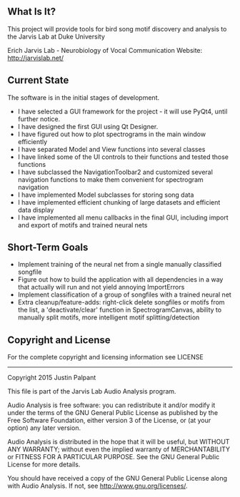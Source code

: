 What Is It?
-----------

This project will provide tools for bird song motif discovery and analysis to the Jarvis Lab at Duke University

Erich Jarvis Lab - Neurobiology of Vocal Communication
Website: http://jarvislab.net/


Current State
-------------

The software is in the initial stages of development.

- I have selected a GUI framework for the project - it will use PyQt4, until further notice.
- I have designed the first GUI using Qt Designer.
- I have figured out how to plot spectrograms in the main window efficiently
- I have separated Model and View functions into several classes
- I have linked some of the UI controls to their functions and tested those functions
- I have subclassed the NavigationToolbar2 and customized several navigation functions to make them convenient for spectrogram navigation
- I have implemented Model subclasses for storing song data
- I have implemented efficient chunking of large datasets and efficient data display
- I have implemented all menu callbacks in the final GUI, including import and export of motifs and trained neural nets

Short-Term Goals
----------------

- Implement training of the neural net from a single manually classified songfile
- Figure out how to build the application with all dependencies in a way that actually will run and not yield annoying ImportErrors
- Implement classification of a group of songfiles with a trained neural net
- Extra cleanup/feature-adds: right-click delete songfiles or motifs from the list, a 'deactivate/clear' function in SpectrogramCanvas, ability to manually split motifs, more intelligent motif splitting/detection

Copyright and License
---------------------

For the complete copyright and licensing information see LICENSE


----------------------------------------------
Copyright 2015 Justin Palpant

This file is part of the Jarvis Lab Audio Analysis program.

Audio Analysis is free software: you can redistribute it and/or modify it under the
terms of the GNU General Public License as published by the Free Software
Foundation, either version 3 of the License, or (at your option) any later
version.

Audio Analysis is distributed in the hope that it will be useful, but WITHOUT ANY
WARRANTY; without even the implied warranty of MERCHANTABILITY or FITNESS FOR A
PARTICULAR PURPOSE. See the GNU General Public License for more details.

You should have received a copy of the GNU General Public License along with
Audio Analysis. If not, see http://www.gnu.org/licenses/.
